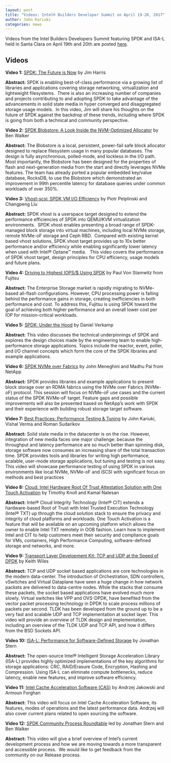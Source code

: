 ```yaml
---
layout: post
title: "Videos: Intel® Builders Developer Summit on April 19-20, 2017"
author: John Kariuki
categories: news
---
```


Videos from the Intel Builders Developers Summit featuring SPDK and ISA-L held in Santa Clara on April 19th and 20th are posted [here](https://www.youtube.com/playlist?list=PLj-81kG3zG5ZIE-4CvqsvlFEHoOoWRIHZ).

## Videos
__Video 1:__ [SPDK: The Future is Now](https://www.youtube.com/watch?v=IDv9uohHV5U&index=1&list=PLj-81kG3zG5ZIE-4CvqsvlFEHoOoWRIHZ) by Jim Harris

__Abstract:__ SPDK is enabling best-of-class performance via a growing list of libraries and applications covering storage networking, virtualization and lightweight filesystems.  There is also an increasing number of companies and projects contributing to and adopting SPDK to take advantage of the advancements in solid state media in hyper converged and disaggregated storage usage models.  In this video, Jim will share his thoughts on the future of SPDK against the backdrop of these trends, including where SPDK is going from both a technical and community perspective.

__Video 2:__ [SPDK Blobstore: A Look Inside the NVM-Optimized Allocator](https://www.youtube.com/watch?v=UK2fgePP804&list=PLj-81kG3zG5ZIE-4CvqsvlFEHoOoWRIHZ&index=2) by Ben Walker

__Abstract:__ The Blobstore is a local, persistent, power-fail safe block allocator designed to replace filesystem usage in many popular databases. The design is fully asynchronous, polled-mode, and lockless in the I/O path. Most importantly, the Blobstore has been designed for the properties of flash and next-generation media from the start and directly leverages NVMe features. The team has already ported a popular embedded key/value database, RocksDB, to use the Blobstore which demonstrated an improvement in 99th percentile latency for database queries under common workloads of over 350%.

__Video 3:__ [Vhost-scsi: SPDK VM I/O Efficiency](https://www.youtube.com/watch?v=2XUpjPVxOA4&index=3&list=PLj-81kG3zG5ZIE-4CvqsvlFEHoOoWRIHZ) by Piotr Pelplinski and Changpeng Liu

__Abstract:__ SPDK vhost is a userspace target designed to extend the performance efficiencies of SPDK into QEMU/KVM virtualization environments.  SPDK vhost enables presenting a broad range of SPDK-managed block storage into virtual machines, including local NVMe storage, remote NVMe-oF storage and Ceph RBD.  Compared with existing kernel based vhost solutions, SPDK vhost target provides up to 10x better performance and/or efficiency while enabling significantly lower latency when used with Intel® Optane™ media.   This video covers the performance of SPDK vhost target, design principles for CPU efficiency, usage models and future plans.

__Video 4:__ [Driving to Highest IOPS/$ Using SPDK](https://www.youtube.com/watch?v=-4hUBE0BrnM&index=4&list=PLj-81kG3zG5ZIE-4CvqsvlFEHoOoWRIHZ) by Paul Von Stamwitz from Fujitsu

__Abstract:__ The Enterprise Storage market is rapidly migrating to NVMe-based all-flash configurations. However, CPU processing power is falling behind the performance gains in storage, creating inefficiencies in both performance and cost. To address this, Fujitsu is using SPDK toward the goal of achieving both higher performance and an overall lower cost per IOP for mission-critical workloads.

__Video 5:__ [SPDK: Under the Hood](https://www.youtube.com/watch?v=5rfw2n_G92Y&index=5&list=PLj-81kG3zG5ZIE-4CvqsvlFEHoOoWRIHZ&t=1s) by Daniel Verkamp

__Abstract:__ This video discusses the technical underpinnings of SPDK and explores the design choices made by the engineering team to enable high-performance storage applications. Topics include the reactor, event, poller, and I/O channel concepts which form the core of the SPDK libraries and example applications.

__Video 6:__ [SPDK NVMe over Fabrics](https://www.youtube.com/watch?v=bddSIUps0Hc&index=7&list=PLj-81kG3zG5ZIE-4CvqsvlFEHoOoWRIHZ) by John Meneghini and Madhu Pai from NetApp

__Abstract:__ SPDK provides libraries and example applications to present block storage over an RDMA fabrics using the NVMe over Fabrics (NVMe-oF) protocol.  This session will focus on NVMe-oF use cases and the current status of the SPDK NVMe-oF target.  Feature gaps and possible improvements will also be presented based on NetApp’s work with SPDK and their experience with building robust storage target software.

__Video 7:__ [Best Practices: Performance Testing & Tuning](https://www.youtube.com/watch?v=tkGE3pq5eIU&index=8&list=PLj-81kG3zG5ZIE-4CvqsvlFEHoOoWRIHZ) by John Kariuki, Vishal Verma and Roman Sudarikov

__Abstract:__ Solid state media in the datacenter is on the rise. However, integration of new media faces one major challenge: because the throughput and latency performance are so much better than spinning disk, storage software now consumes an increasing share of the total transaction time. SPDK provides tools and libraries for writing high performance, scalable, user-mode storage applications, but tuning and testing is not easy. This video will showcase performance testing of using SPDK in various environments like local NVMe, NVMe-oF and iSCSI with significant focus on methods and best practices

__Video 8:__ [Cloud: Intel Hardware Root Of Trust Attestation Solution with One Touch Activation](https://www.youtube.com/watch?v=blppWiwnisg&index=9&list=PLj-81kG3zG5ZIE-4CvqsvlFEHoOoWRIHZ) by Timothy Knoll and Kamal Natesan

__Abstract:__ Intel® Cloud Integrity Technology (Intel® CIT) extends a hardware-based Root of Trust with Intel Trusted Execution Technology (Intel® TXT) up through the cloud solution stack to ensure the privacy and integrity of cloud platforms and workloads. One Touch Activation is a feature that will be available on an upcoming platform which allows the owner to enable Intel TXT remotely in OOB fashion. Learn how to implement Intel and CIT to help customers meet their security and compliance goals for VMs, containers, High Performance Computing, software-defined storage and networks, and more.

__Video 9:__ [Transport Layer Development Kit: TCP and UDP at the Speed of DPDK](https://www.youtube.com/watch?v=2lJX430k4bc&index=10&list=PLj-81kG3zG5ZIE-4CvqsvlFEHoOoWRIHZ) by Keith Wiles

__Abstract:__ TCP and UDP socket based applications are core technologies in the modern data-center. The introduction of Orchestration, SDN controllers, vSwitches and Virtual Dataplane have seen a huge change in how network packets are delivered to data-centre nodes. While the stacks that consume these packets, the socket based applications have evolved much more slowly. Virtual switches like VPP and OVS-DPDK, have benefited from the vector packet processing technology in DPDK to scale process millions of packets per second. TLDK has been developed from the ground up to be a very fast and scalable UDP and TCP implementation at socket layer. This video will provide an overview of TLDK design and implementation, including an overview of the TLDK UDP and TCP API, and how it differs from the BSD Sockets API.

__Video 10:__ [ISA-L: Performance for Software-Defined Storage](https://www.youtube.com/watch?v=XwojKKdiIxM&index=11&list=PLj-81kG3zG5ZIE-4CvqsvlFEHoOoWRIHZ) by Jonathan Stern

__Abstract:__ The open-source Intel® Intelligent Storage Acceleration Library (ISA-L) provides highly optimized implementations of the key algorithms for storage applications: CRC, RAID/Erasure Code, Encryption, Hashing and Compression. Using ISA-L can eliminate compute bottlenecks, reduce latency, enable new features, and improve software efficiency.

__Video 11:__ [Intel Cache Acceleration Software (CAS)](https://www.youtube.com/watch?v=pTon-zu1gCs&index=12&list=PLj-81kG3zG5ZIE-4CvqsvlFEHoOoWRIHZ&t=3s) by Andrzej Jakowski and Armoun Forghan

__Abstract:__ This video will focus on Intel Cache Acceleration Software, its features, modes of operations and the latest performance data. Andrzej will also cover current plans related to open sourcing the software.

__Video 12:__ [SPDK Community Process Roundtable](https://www.youtube.com/watch?v=4uqCCqGgk9I&index=6&list=PLj-81kG3zG5ZIE-4CvqsvlFEHoOoWRIHZ) led by Jonathan Stern and Ben Walker

__Abstract:__ This video will give a brief overview of Intel’s current development process and how we are moving towards a more transparent and accessible process.  We would like to get feedback from the community on our Release process.
